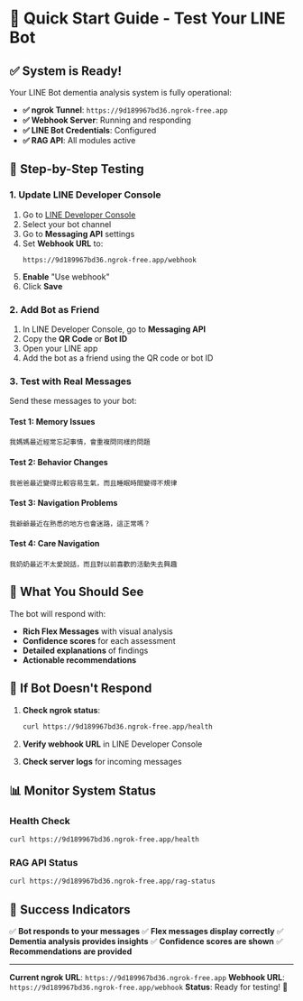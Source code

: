 # 🚀 Quick Start Guide - Test Your LINE Bot

## ✅ **System is Ready!**

Your LINE Bot dementia analysis system is fully operational:

- **✅ ngrok Tunnel**: `https://9d189967bd36.ngrok-free.app`
- **✅ Webhook Server**: Running and responding
- **✅ LINE Bot Credentials**: Configured
- **✅ RAG API**: All modules active

## 📱 **Step-by-Step Testing**

### **1. Update LINE Developer Console**

1. Go to [LINE Developer Console](https://developers.line.biz/)
2. Select your bot channel
3. Go to **Messaging API** settings
4. Set **Webhook URL** to:
   ```
   https://9d189967bd36.ngrok-free.app/webhook
   ```
5. **Enable** "Use webhook"
6. Click **Save**

### **2. Add Bot as Friend**

1. In LINE Developer Console, go to **Messaging API**
2. Copy the **QR Code** or **Bot ID**
3. Open your LINE app
4. Add the bot as a friend using the QR code or bot ID

### **3. Test with Real Messages**

Send these messages to your bot:

#### **Test 1: Memory Issues**
```
我媽媽最近經常忘記事情，會重複問同樣的問題
```

#### **Test 2: Behavior Changes**
```
我爸爸最近變得比較容易生氣，而且睡眠時間變得不規律
```

#### **Test 3: Navigation Problems**
```
我爺爺最近在熟悉的地方也會迷路，這正常嗎？
```

#### **Test 4: Care Navigation**
```
我奶奶最近不太愛說話，而且對以前喜歡的活動失去興趣
```

## 🎯 **What You Should See**

The bot will respond with:
- **Rich Flex Messages** with visual analysis
- **Confidence scores** for each assessment
- **Detailed explanations** of findings
- **Actionable recommendations**

## 🔧 **If Bot Doesn't Respond**

1. **Check ngrok status**:
   ```bash
   curl https://9d189967bd36.ngrok-free.app/health
   ```

2. **Verify webhook URL** in LINE Developer Console

3. **Check server logs** for incoming messages

## 📊 **Monitor System Status**

### **Health Check**
```bash
curl https://9d189967bd36.ngrok-free.app/health
```

### **RAG API Status**
```bash
curl https://9d189967bd36.ngrok-free.app/rag-status
```

## 🎉 **Success Indicators**

✅ **Bot responds to your messages**
✅ **Flex messages display correctly**
✅ **Dementia analysis provides insights**
✅ **Confidence scores are shown**
✅ **Recommendations are provided**

---

**Current ngrok URL**: `https://9d189967bd36.ngrok-free.app`
**Webhook URL**: `https://9d189967bd36.ngrok-free.app/webhook`
**Status**: Ready for testing! 🚀 